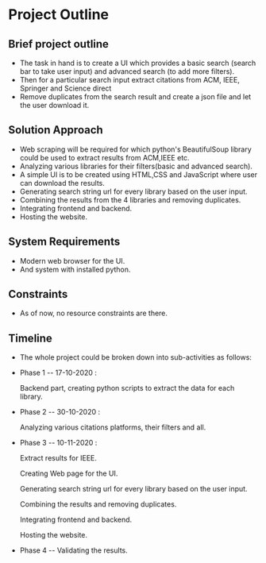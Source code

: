 # Project Outline

## Brief project outline
* The task in hand is to create a UI which provides a basic search (search bar to take user input) and advanced search (to add more filters).
* Then for a particular search input extract citations from ACM, IEEE, Springer and Science direct
* Remove duplicates from the search result and create a json file and let the user download it.

## Solution Approach
* Web scraping will be required for which python's BeautifulSoup library could be used to extract results from ACM,IEEE etc.
* Analyzing various libraries for their filters(basic and advanced search).
* A simple UI is to be created using HTML,CSS and JavaScript where user can download the results.
* Generating search string url for every library based on the user input.
* Combining the results from the 4 libraries and removing duplicates.
* Integrating frontend and backend.
* Hosting the website.

## System Requirements
* Modern web browser for the UI.
* And system with installed python.

## Constraints
* As of now, no resource constraints are there.

## Timeline
* The whole project could be broken down into sub-activities as follows:
* Phase 1 -- 17-10-2020 : 

    Backend part, creating python scripts to extract the data for each library. 
* Phase 2 -- 30-10-2020 : 

    Analyzing various citations platforms, their filters and all.
* Phase 3 -- 10-11-2020 : 

    Extract results for IEEE.
    
    Creating Web page for the UI. 
    
    Generating search string url for every library based on the user input.
    
    Combining the results and removing duplicates.
    
    Integrating frontend and backend.
    
    Hosting the website.
* Phase 4 -- Validating the results.
